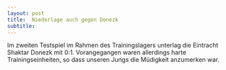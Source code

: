 ```yaml
---
layout: post
title:  Niederlage auch gegen Donezk
subtitle:  
---
```


Im zweiten Testspiel im Rahmen des Trainingslagers unterlag die Eintracht Shaktar Donezk mit 0:1. Vorangegangen waren allerdings harte Trainingseinheiten, so dass unseren Jungs die Müdigkeit anzumerken war.


